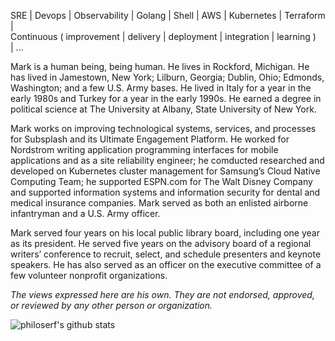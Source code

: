 SRE | Devops | Observability | Golang | Shell | AWS | Kubernetes | Terraform |
<br> Continuous ( improvement | delivery | deployment | integration | learning )
<br> | ...

Mark is a human being, being human. He lives in Rockford, Michigan. He has lived in Jamestown, New York; Lilburn, Georgia; Dublin, Ohio; Edmonds, Washington; and a few U.S. Army bases. He lived in Italy for a year in the early 1980s and Turkey for a year in the early 1990s. He earned a degree in political science at The University at Albany, State University of New York.

Mark works on improving technological systems, services, and processes for Subsplash and its Ultimate Engagement Platform. He worked for Nordstrom writing application programming interfaces for mobile applications and as a site reliability engineer; he comducted researched and developed on Kubernetes cluster management for Samsung’s Cloud Native Computing Team; he supported ESPN.com for The Walt Disney Company and supported information systems and information security for dental and medical insurance companies. Mark served as both an enlisted airborne infantryman and a U.S. Army officer.

Mark served four years on his local public library board, including one year as its president. He served five years on the advisory board of a regional writers’ conference to recruit, select, and schedule presenters and keynote speakers. He has also served as an officer on the executive committee of a few volunteer nonprofit organizations.

_The views expressed here are his own. They are not endorsed, approved, or reviewed by any other person or organization._

![philoserf's github stats](https://github-readme-stats.vercel.app/api?username=philoserf&count_private=true&show_icons=true)

